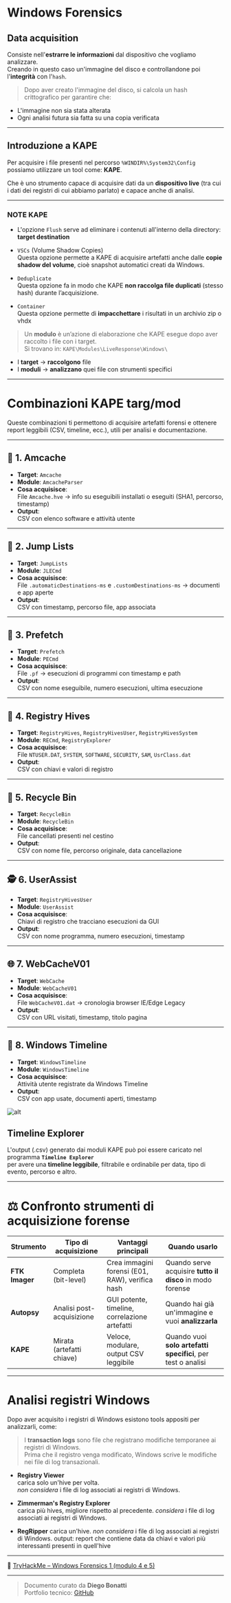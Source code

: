 
# Windows Forensics

## Data acquisition
Consiste nell'**estrarre le informazioni** dal dispositivo che vogliamo analizzare.  
Creando in questo caso un'immagine del disco e controllandone poi l'**integrità** con l'`hash`.  
  
> Dopo aver creato l'immagine del disco, si calcola un hash crittografico per garantire che:
- L'immagine non sia stata alterata
- Ogni analisi futura sia fatta su una copia verificata

---
## Introduzione a KAPE

Per acquisire i file presenti nel percorso `%WINDIR%\System32\Config` possiamo utilizzare un tool come: **KAPE**.

Che è uno strumento capace di acquisire dati da un **dispositivo live** (tra cui i dati dei registri di cui abbiamo parlato) e capace anche di analisi.


---

### NOTE KAPE

- L'opzione `Flush` serve ad eliminare i contenuti all'interno della directory: **target destination** 

- `VSCs` (Volume Shadow Copies)  
Questa opzione permette a KAPE di acquisire artefatti anche dalle **copie shadow del volume**, cioè snapshot automatici creati da Windows.

- `Deduplicate`  
Questa opzione fa in modo che KAPE **non raccolga file duplicati** (stesso hash) durante l’acquisizione.

- `Container`  
Questa opzione permette di **impacchettare** i risultati in un archivio zip o vhdx


>Un **modulo** è un’azione di elaborazione che KAPE esegue dopo aver raccolto i file con i target.  
Si trovano in: `KAPE\Modules\LiveResponse\Windows\`
- I **target** → **raccolgono** file 
- I **moduli** → **analizzano** quei file con strumenti specifici

---

# Combinazioni KAPE targ/mod


Queste combinazioni ti permettono di acquisire artefatti forensi e ottenere report leggibili (CSV, timeline, ecc.), utili per analisi e documentazione.

---

## 🔐 1. Amcache

- **Target**: `Amcache`
- **Module**: `AmcacheParser`
- **Cosa acquisisce**:  
  File `Amcache.hve` → info su eseguibili installati o eseguiti (SHA1, percorso, timestamp)
- **Output**:  
  CSV con elenco software e attività utente

---

## 📂 2. Jump Lists

- **Target**: `JumpLists`
- **Module**: `JLECmd`
- **Cosa acquisisce**:  
  File `.automaticDestinations-ms` e `.customDestinations-ms` → documenti e app aperte
- **Output**:  
  CSV con timestamp, percorso file, app associata

---

## 🧠 3. Prefetch

- **Target**: `Prefetch`
- **Module**: `PECmd`
- **Cosa acquisisce**:  
  File `.pf` → esecuzioni di programmi con timestamp e path
- **Output**:  
  CSV con nome eseguibile, numero esecuzioni, ultima esecuzione

---

## 🧬 4. Registry Hives

- **Target**: `RegistryHives`, `RegistryHivesUser`, `RegistryHivesSystem`
- **Module**: `RECmd`, `RegistryExplorer`
- **Cosa acquisisce**:  
  File `NTUSER.DAT`, `SYSTEM`, `SOFTWARE`, `SECURITY`, `SAM`, `UsrClass.dat`
- **Output**:  
  CSV con chiavi e valori di registro

---

## 🧹 5. Recycle Bin

- **Target**: `RecycleBin`
- **Module**: `RecycleBin`
- **Cosa acquisisce**:  
  File cancellati presenti nel cestino
- **Output**:  
  CSV con nome file, percorso originale, data cancellazione

---

## 🕵️ 6. UserAssist

- **Target**: `RegistryHivesUser`
- **Module**: `UserAssist`
- **Cosa acquisisce**:  
  Chiavi di registro che tracciano esecuzioni da GUI
- **Output**:  
  CSV con nome programma, numero esecuzioni, timestamp

---

## 🌐 7. WebCacheV01

- **Target**: `WebCache`
- **Module**: `WebCacheV01`
- **Cosa acquisisce**:  
  File `WebCacheV01.dat` → cronologia browser IE/Edge Legacy
- **Output**:  
  CSV con URL visitati, timestamp, titolo pagina

---

## 🧭 8. Windows Timeline

- **Target**: `WindowsTimeline`
- **Module**: `WindowsTimeline`
- **Cosa acquisisce**:  
  Attività utente registrate da Windows Timeline
- **Output**:  
  CSV con app usate, documenti aperti, timestamp

![alt](Screenshots/KAPE.png)

## Timeline Explorer
L'output (.csv) generato dai moduli KAPE può poi essere caricato nel programma **`Timeline Explorer`**  
per avere una **timeline leggibile**, filtrabile e ordinabile per data, tipo di evento, percorso e altro.

---


# ⚖️ Confronto strumenti di acquisizione forense

| Strumento      | Tipo di acquisizione     | Vantaggi principali                                      | Quando usarlo                                                  |
|----------------|--------------------------|-----------------------------------------------------------|-----------------------------------------------------------------|
| **FTK Imager** | Completa (bit-level)     | Crea immagini forensi (E01, RAW), verifica hash           | Quando serve acquisire **tutto il disco** in modo forense       |
| **Autopsy**    | Analisi post-acquisizione| GUI potente, timeline, correlazione artefatti             | Quando hai già un'immagine e vuoi **analizzarla**               |
| **KAPE**       | Mirata (artefatti chiave)| Veloce, modulare, output CSV leggibile                    | Quando vuoi **solo artefatti specifici**, per test o analisi    |

---
# Analisi registri Windows
Dopo aver acquisito i registri di Windows esistono tools appositi per analizzarli, come:



> I **transaction logs** sono file che registrano modifiche temporanee ai registri di Windows.  
Prima che il registro venga modificato, Windows scrive le modifiche nei file di log transazionali. 


- **Registry Viewer**  
carica solo un'hive per volta.  
*non considera* i file di log associati ai registri di Windows.

- **Zimmerman's Registry Explorer**  
carica più hives, migliore rispetto al precedente.
*considera* i file di log associati ai registri di Windows.

- **RegRipper**
carica un'hive.
*non considera* i file di log associati ai registri di Windows.
output: report che contiene data da chiavi e valori più interessanti presenti in quell'hive

---

🔗 [TryHackMe – Windows Forensics 1 (modulo 4 e 5)](https://tryhackme.com/room/windowsforensics1)

---

>Documento curato da **Diego Bonatti**  
Portfolio tecnico: [GitHub](https://github.com/diego-bonatti)






